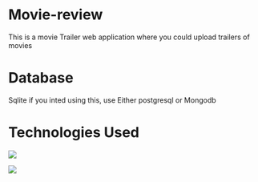 # Movie-review
This is a movie Trailer web application where you could upload trailers of movies 


# Database
Sqlite
if you inted using this, use Either postgresql or Mongodb

# Technologies Used

![](https://miro.medium.com/max/800/1*DGnzHHkfYWG53uZE25ZCPw.png)

![](https://www.pngitem.com/pimgs/m/23-237369_html5-and-css3-transparent-background-html-logo-hd.png)

